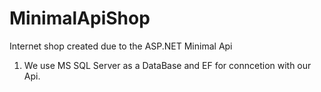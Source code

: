 # MinimalApiShop
Internet shop created due to the ASP.NET Minimal Api

1. We use MS SQL Server as a DataBase and EF for conncetion with our Api.
